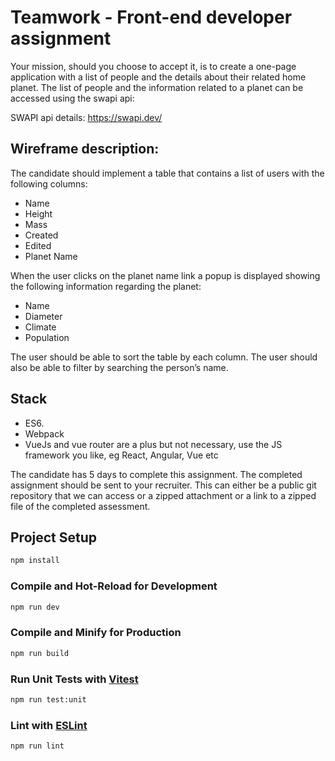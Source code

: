 # Teamwork - Front-end developer assignment

Your mission, should you choose to accept it, is to create a one-page application with a list of people and the details about their related home planet. The list of people and the information related to a planet can be accessed using the swapi api:

SWAPI api details: https://swapi.dev/

## Wireframe description:

The candidate should implement a table that contains a list of users with the following columns:
- Name
- Height
- Mass
- Created
- Edited
- Planet Name

When the user clicks on the planet name link a popup is displayed showing the following information regarding the planet:
- Name
- Diameter
- Climate
- Population

The user should be able to sort the table by each column. The user should also be able to filter by searching the person’s name.

## Stack
- ES6.
- Webpack
- VueJs and vue router are a plus but not necessary, use the JS framework you like, eg React, Angular, Vue etc

The candidate has 5 days to complete this assignment. The completed assignment should be sent to your recruiter.
This can either be a public git repository that we can access or a zipped attachment or a link to a zipped file of the completed assessment.


## Project Setup

```sh
npm install
```

### Compile and Hot-Reload for Development

```sh
npm run dev
```

### Compile and Minify for Production

```sh
npm run build
```

### Run Unit Tests with [Vitest](https://vitest.dev/)

```sh
npm run test:unit
```

### Lint with [ESLint](https://eslint.org/)

```sh
npm run lint
```
